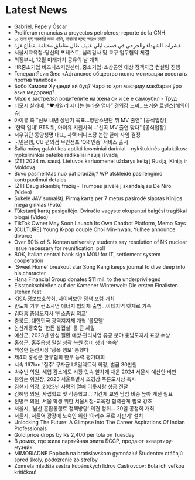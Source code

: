 # Latest News
-  Gabriel, Pepe y Óscar
-  Proliferan renuncias a proyectos petroleros; reporte de la CNH
-  ১৫ তলা দুই সরকারি ভবন খালি, বানানো হচ্ছে আরও চারটি
-  عشرات الشهداء والجرحى في قصف ليلي عنيف طال مناطق مختلفة بقطاع غزة.
-  서울시교육청-당신의 포레스트, 심리검사 및 교구 업무협약 체결
-  의정부시, 12월 미래가치 공유의 날 개최
-  HR중소기업 비즈니스지원센터, 중소기업･소상공인 대상 정책자금 컨설팅 진행
-  Генерал Ясин Зия: «Афганское общество полно мотивации восстать против талибов»
-  Бобо Камоли Хуҷандӣ кӣ буд? Чаро то ҳол масҷиду мақбараи ӯро азиз медоранд?
-  Мъж е застрелял родителите на жена си и се е самоубил - Труд
-  티모시 샬라메, “♥카일리 제너는 놀라운 엄마” 경외감 느껴…뜨거운 로맨스[해외이슈]
-  아이유 측 "신보 내년 상반기 목표…방탄소년단 뷔 MV 출연" [공식입장]
-  '현역 입대' BTS 뷔, 아이유 지원사격…"신곡 MV 출연 맞다" [공식입장]
-  저우궈단 동양생명 대표, 사택·테니스장 논란 끝에 사임 결정
-  국민은행, CU 편의점 무인점포 ‘QR 인증’ 서비스 출시
-  Šalia mūsų galaktikos aptikti kosminiai dariniai – nykštukinės galaktikos: mokslininkai pateikė radikaliai naują išvadą
-  [ŽT] 2024 m. sausį. Lietuvos kariuomenei uždarys kelią į Rusiją, Kiniją ir Moldovą
-  Buvo pasmerktas nuo pat pradžių? WP atskleidė pasirengimo kontrpuolimui detales
-  [ŽT] Daug skambių frazių - Trumpas įsivėlė į skandalą su De Niro (Video)
-  Sukėlė JAV sumaištį. Pirmą kartą per 7 metus pasirodė slaptas Kinijos mega ginklas (Foto)
-  Tūkstantį kartų pasigailėjo. Dviračio vagystė okupantui baigėsi tragiškai blogai (Video)
-  TikTok Owner May Soon Launch Its Own Chatbot Platform, Memo Says
-  [CULTURE] Young K-pop couple Choi Min-hwan, Yulhee announce divorce
-  Over 60% of S. Korean university students say resolution of NK nuclear issue necessary for reunification: poll
-  BOK, Italian central bank sign MOU for IT, settlement system cooperation
-  'Sweet Home' breakout star Song Kang keeps journal to dive deep into his character
-  Hana Financial Group donates $11 mil. to the underprivileged
-  Eisstockschießen auf der Kamener Winterwelt: Die ersten Finalisten stehen fest
-  KISA·정보보호학회, 사이버보안 정책 포럼 개최
-  반도체 기후 컨소시엄 에너지 협의체 출범…아태지역 넷제로 가속
-  김태흠 충남도지사 ‘탄소중립 외교’
-  충북도, 대한민국 광역지자체 개혁 ‘롤모델’
-  논산계룡축협 ‘한돈 삼겹살’ 통 큰 세일
-  예산군, 2023년 만성 질환 예방·관리사업 유공 분야 충남도지사 표창 수상
-  홍성군, 홍주읍성 멸실 성곽 복원 정비 성과 ‘속속’
-  백성현 논산시장 ‘광폭 행보’ 통했다
-  제4회 홍성군 한우협회 한우 능력 평가대회
-  시속 167km '질주’ 구자균 LS일렉트릭 회장, 벌금 30만원
-  박수빈 의원, 세입 감소에도 시장 잇속 알차게 채운 2024 서울시 예산안 비판
-  봉양순 위원장, 2023 서울특별시 조경상·푸른도시상 축사
-  김현기 의장, 2023년 사랑의 열매 이웃사랑 성금 전달
-  김혜영 의원, 사립학교 및 각종학교... 기간제 교원 담임 비중 높아 개선 필요
-  전병주 의원, 서울 학생 위한 서울시청-교육청 협력관계 필요 강조
-  서울시, '남산 혼잡통행료 정책방향' 의견 청취... 20일 공청회 개최
-  서울시, 서울역 광장에 노숙인 위한 ‘아리수 무료 자판기’ 설치
-  Unlocking The Future: A Glimpse Into The Career Aspirations Of Indian Professionals
-  Gold price drops by Rs 2,400 per tola on Tuesday
-  В домах, где жила партийная элита БССР, продают «квартиру-музей»
-  MIMORIADNE Poplach na bratislavskom gymnáziu! Študentov otáčajú spred školy, podozrenie zo streľby
-  Zomrela mladšia sestra kubánskych lídrov Castrovcov: Bola ich veľkou kritičkou!
